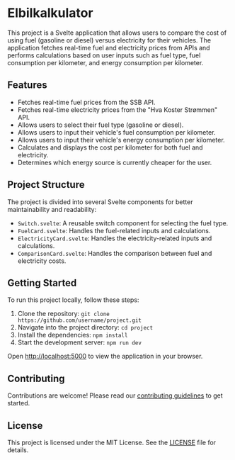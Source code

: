 # Elbilkalkulator

This project is a Svelte application that allows users to compare the cost of using fuel (gasoline or diesel) versus electricity for their vehicles. The application fetches real-time fuel and electricity prices from APIs and performs calculations based on user inputs such as fuel type, fuel consumption per kilometer, and energy consumption per kilometer.

## Features

- Fetches real-time fuel prices from the SSB API.
- Fetches real-time electricity prices from the "Hva Koster Strømmen" API.
- Allows users to select their fuel type (gasoline or diesel).
- Allows users to input their vehicle's fuel consumption per kilometer.
- Allows users to input their vehicle's energy consumption per kilometer.
- Calculates and displays the cost per kilometer for both fuel and electricity.
- Determines which energy source is currently cheaper for the user.

## Project Structure

The project is divided into several Svelte components for better maintainability and readability:

- `Switch.svelte`: A reusable switch component for selecting the fuel type.
- `FuelCard.svelte`: Handles the fuel-related inputs and calculations.
- `ElectricityCard.svelte`: Handles the electricity-related inputs and calculations.
- `ComparisonCard.svelte`: Handles the comparison between fuel and electricity costs.

## Getting Started

To run this project locally, follow these steps:

1. Clone the repository: `git clone https://github.com/username/project.git`
2. Navigate into the project directory: `cd project`
3. Install the dependencies: `npm install`
4. Start the development server: `npm run dev`

Open [http://localhost:5000](http://localhost:5000) to view the application in your browser.

## Contributing

Contributions are welcome! Please read our [contributing guidelines](CONTRIBUTING.md) to get started.

## License

This project is licensed under the MIT License. See the [LICENSE](LICENSE.md) file for details.